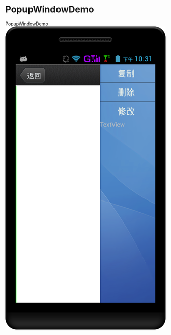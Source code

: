# PopupWindowDemo
PopupWindowDemo
![](https://github.com/longtaoge/PopupWindowDemo/blob/master/app/device-2015-03-26-223124.png)
